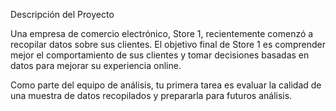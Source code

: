 Descripción del Proyecto

Una empresa de comercio electrónico, Store 1, recientemente comenzó a recopilar datos sobre sus clientes. El objetivo final de Store 1 es comprender mejor el comportamiento de sus clientes y tomar decisiones basadas en datos para mejorar su experiencia online.

Como parte del equipo de análisis, tu primera tarea es evaluar la calidad de una muestra de datos recopilados y prepararla para futuros análisis.
